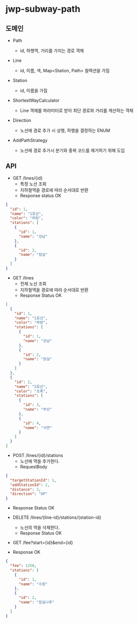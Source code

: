 # jwp-subway-path

## 도메인

- Path
    - id, 하행역, 거리를 가지는 경로 객체

- Line
    - id, 이름, 색, Map<Station, Path> 컬렉션을 가짐

- Station
    - id, 이름을 가짐

- ShortestWayCalculator
    - Line 객체를 파라미터로 받아 최단 경로와 거리를 계산하는 객체

- Direction
    - 노선에 경로 추가 시 상행, 하행을 결정하는 ENUM

- AddPathStrategy
    - 노선에 경로 추가시 분기와 중복 코드를 제거하기 위해 도입

## API

- GET /lines/{id}
    - 특정 노선 조회
    - 지하철역을 경로에 따라 순서대로 반환
    - Response status OK

```json
{
  "id": 1,
  "name": "1호선",
  "color": "파랑",
  "stations": [
    {
      "id": 1,
      "name": "강남"
    },
    {
      "id": 2,
      "name": "잠실"
    }
  ]
}
```

- GET /lines
    - 전체 노선 조회
    - 지하철역을 경로에 따라 순서대로 반환
    - Response Status OK

```json
[
  {
    "id": 1,
    "name": "1호선",
    "color": "파랑",
    "stations": [
      {
        "id": 1,
        "name": "강남"
      },
      {
        "id": 2,
        "name": "잠실"
      }
    ]
  },
  {
    "id": 2,
    "name": "2호선",
    "color": "초록",
    "stations": [
      {
        "id": 3,
        "name": "부산"
      },
      {
        "id": 4,
        "name": "서면"
      }
    ]
  }
]
```

- POST /lines/{id}/stations
    - 노선에 역을 추가한다.
    - RequestBody

```json
{
  "targetStationId": 1,
  "addStationId": 2,
  "distance": 3,
  "direction": "UP"
}
```

- Response Status OK

- DELETE /lines/{line-id}/stations/{station-id}
    - 노선의 역을 삭제한다.
    - Response Status OK

- GET /fee?start={id}&end={id}
- Response OK

```json
{
  "fee": 1250,
  "stations": [
    {
      "id": 1,
      "name": "수원"
    },
    {
      "id": 2,
      "name": "잠실나루"
    }
  ]
}

```
